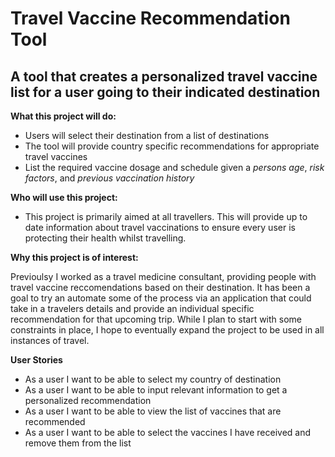 # Travel Vaccine Recommendation Tool

## A tool that creates a personalized travel vaccine list for a user going to their indicated destination

**What this project will do:**
- Users will select their destination from a list of destinations
- The tool will provide country specific recommendations for appropriate travel vaccines
- List the required vaccine dosage and schedule given a *persons age*, *risk factors*, and *previous vaccination history*

**Who will use this project:**
- This project is primarily aimed at all travellers. This will provide up to date information about travel vaccinations to ensure every user is protecting their health whilst travelling.

**Why this project is of interest:**

Previoulsy I worked as a travel medicine consultant, providing people with travel vaccine reccomendations based on their destination. It has been a goal to try an automate some of the process via an application that could take in a travelers details and provide an individual specific recommendation for that upcoming trip. While I plan to start with some constraints in place, I hope to eventually expand the project to be used in all instances of travel.

**User Stories**
- As a user I want to be able to select my country of destination
- As a user I want to be able to input relevant information to get a personalized recommendation
- As a user I want to be able to view the list of vaccines that are recommended
- As a user I want to be able to select the vaccines I have received and remove them from the list
